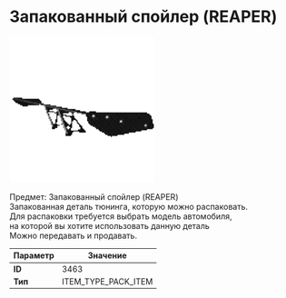 # Запакованный спойлер (REAPER)

![Item Image](../img/3463.webp?raw=true)

Предмет: Запакованный спойлер (REAPER)<br>Запакованная деталь тюнинга, которую можно распаковать.<br>Для распаковки требуется выбрать модель автомобиля,<br>на которой вы хотите использовать данную деталь<br>Можно передавать и продавать.


| Параметр | Значение |
|----------|----------|
| **ID** | 3463 |
| **Тип** | ITEM_TYPE_PACK_ITEM |

